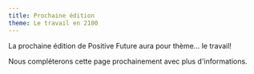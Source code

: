 ```yaml
---
title: Prochaine édition
theme: Le travail en 2100
---
```

La prochaine édition de Positive Future aura pour thème... le travail!

Nous compléterons cette page prochainement avec plus d'informations.